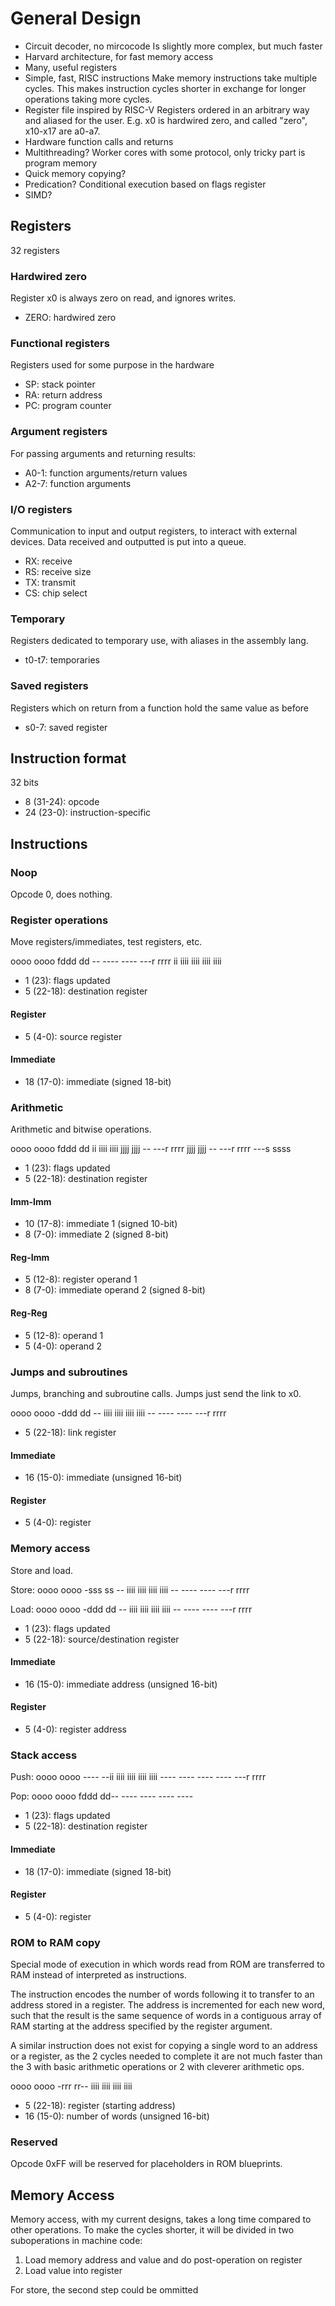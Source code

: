 # General Design

- Circuit decoder, no mircocode
    Is slightly more complex, but much faster
- Harvard architecture, for fast memory access
- Many, useful registers
- Simple, fast, RISC instructions
    Make memory instructions take multiple cycles. This makes instruction cycles shorter in exchange for longer operations taking more cycles.
- Register file inspired by RISC-V
    Registers ordered in an arbitrary way and aliased for the user. E.g. x0 is hardwired zero, and called "zero", x10-x17 are a0-a7.
- Hardware function calls and returns
- Multithreading?
    Worker cores with some protocol, only tricky part is program memory
- Quick memory copying?
- Predication?
    Conditional execution based on flags register
- SIMD?

## Registers
32 registers

### Hardwired zero
Register x0 is always zero on read, and ignores writes.
- ZERO: hardwired zero

### Functional registers
Registers used for some purpose in the hardware
- SP: stack pointer
- RA: return address
- PC: program counter

### Argument registers
For passing arguments and returning results:
- A0-1: function arguments/return values
- A2-7: function arguments

### I/O registers
Communication to input and output registers, to interact with external devices.
Data received and outputted is put into a queue.

- RX: receive
- RS: receive size
- TX: transmit
- CS: chip select

### Temporary
Registers dedicated to temporary use, with aliases in the assembly lang.
- t0-t7: temporaries

### Saved registers
Registers which on return from a function hold the same value as before
- s0-7: saved register

## Instruction format
32 bits
- 8 (31-24): opcode
- 24 (23-0): instruction-specific

## Instructions

### Noop

Opcode 0, does nothing.

### Register operations
Move registers/immediates, test registers, etc.

oooo oooo fddd dd
                 -- ---- ---- ---r rrrr
                 ii iiii iiii iiii iiii

- 1 (23): flags updated
- 5 (22-18): destination register

#### Register
- 5 (4-0): source register

#### Immediate
- 18 (17-0): immediate (signed 18-bit)

### Arithmetic
Arithmetic and bitwise operations.

oooo oooo fddd dd
                 ii iiii iiii jjjj jjjj
                 -- ---r rrrr jjjj jjjj
                 -- ---r rrrr ---s ssss

- 1 (23): flags updated
- 5 (22-18): destination register

#### Imm-Imm
- 10 (17-8): immediate 1 (signed 10-bit)
- 8 (7-0): immediate 2 (signed 8-bit)

#### Reg-Imm
- 5 (12-8): register operand 1
- 8 (7-0): immediate operand 2 (signed 8-bit)

#### Reg-Reg
- 5 (12-8): operand 1
- 5 (4-0): operand 2

### Jumps and subroutines
Jumps, branching and subroutine calls. Jumps just send the link to x0.

oooo oooo -ddd dd
                 -- iiii iiii iiii iiii
                 -- ---- ---- ---r rrrr

- 5 (22-18): link register

#### Immediate
- 16 (15-0): immediate (unsigned 16-bit)

#### Register
- 5 (4-0): register

### Memory access
Store and load.

Store:
oooo oooo -sss ss
                 -- iiii iiii iiii iiii
                 -- ---- ---- ---r rrrr

Load:
oooo oooo -ddd dd
                 -- iiii iiii iiii iiii
                 -- ---- ---- ---r rrrr

- 1 (23): flags updated
- 5 (22-18): source/destination register

#### Immediate
- 16 (15-0): immediate address (unsigned 16-bit)

#### Register
- 5 (4-0): register address

### Stack access

Push:
oooo oooo
          ---- --ii iiii iiii iiii iiii
          ---- ---- ---- ---- ---r rrrr

Pop:
oooo oooo fddd dd-- ---- ---- ---- ----

- 1 (23): flags updated
- 5 (22-18): destination register

#### Immediate
- 18 (17-0): immediate (signed 18-bit)

#### Register
- 5 (4-0): register

### ROM to RAM copy

Special mode of execution in which words read from ROM are transferred to RAM instead of interpreted as instructions.

The instruction encodes the number of words following it to transfer to an address stored in a register. The address is incremented for each new word, such that the result is the same sequence of words in a contiguous array of RAM starting at the address specified by the register argument.

A similar instruction does not exist for copying a single word to an address or a register, as the 2 cycles needed to complete it are not much faster than the 3 with basic arithmetic operations or 2 with cleverer arithmetic ops.

oooo oooo -rrr rr-- iiii iiii iiii iiii

- 5 (22-18): register (starting address)
- 16 (15-0): number of words (unsigned 16-bit)

### Reserved
Opcode 0xFF will be reserved for placeholders in ROM blueprints.

## Memory Access
Memory access, with my current designs, takes a long time compared to other operations. To make the cycles shorter, it will be divided in two suboperations in machine code:

1. Load memory address and value and do post-operation on register
2. Load value into register

For store, the second step could be ommitted
